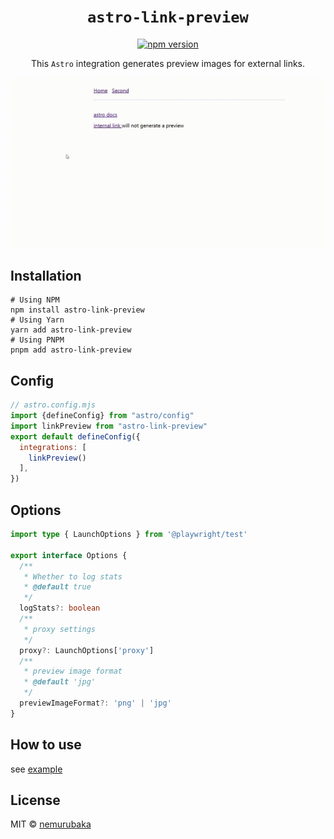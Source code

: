 <h1 align="center">
  <code>astro-link-preview</code>
</h1>

<p align="center">
  <a href="https://badge.fury.io/js/astro-link-preview">
    <img src="https://badge.fury.io/js/astro-link-preview.svg" alt="npm version" height="18">
  </a>
</p>

<p align="center">
This <code>Astro</code> integration generates preview images for external links.
</p>

![demo](../../assets/demo.gif)

## Installation

```shell
# Using NPM
npm install astro-link-preview
# Using Yarn
yarn add astro-link-preview
# Using PNPM
pnpm add astro-link-preview
```

## Config

```js
// astro.config.mjs
import {defineConfig} from "astro/config"
import linkPreview from "astro-link-preview"
export default defineConfig({
  integrations: [
    linkPreview()
  ],
})
```


## Options 

```ts
import type { LaunchOptions } from '@playwright/test'

export interface Options {
  /**
   * Whether to log stats
   * @default true
   */
  logStats?: boolean
  /**
   * proxy settings
   */
  proxy?: LaunchOptions['proxy']
  /**
   * preview image format
   * @default 'jpg'
   */
  previewImageFormat?: 'png' | 'jpg'
}
```

## How to use

see [example](../playground/)

## License

MIT &copy; [nemurubaka](https://github.com/cijiugechu)